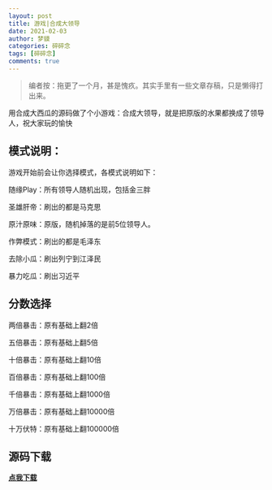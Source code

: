 ```yaml
---
layout: post
title: 游戏|合成大领导
date: 2021-02-03
author: 梦貘
categories: 碎碎念
tags: [碎碎念]
comments: true
--- 
```


> 编者按：拖更了一个月，甚是愧疚。其实手里有一些文章存稿，只是懒得打出来。

用合成大西瓜的源码做了个小游戏：合成大领导，就是把原版的水果都换成了领导人，祝大家玩的愉快

## 模式说明：

游戏开始前会让你选择模式，各模式说明如下：

随缘Play：所有领导人随机出现，包括金三胖

圣雄肝帝：刷出的都是马克思

原汁原味：原版，随机掉落的是前5位领导人。

作弊模式：刷出的都是毛泽东

去除小瓜：刷出列宁到江泽民

暴力吃瓜：刷出习近平

## 分数选择

两倍暴击：原有基础上翻2倍

五倍暴击：原有基础上翻5倍

十倍暴击：原有基础上翻10倍

百倍暴击：原有基础上翻100倍

千倍暴击：原有基础上翻1000倍

万倍暴击：原有基础上翻10000倍

十万伏特：原有基础上翻100000倍

## 源码下载

**[点我下载](www.baidu.com)**
